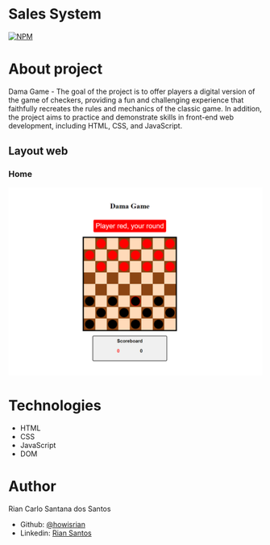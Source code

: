 # Sales System
[![NPM](https://img.shields.io/npm/l/react)](https://github.com/howisrian/damas/blob/main/LICENSE) 

# About project

Dama Game - The goal of the project is to offer players a digital version of the game of checkers, providing a fun and challenging experience that faithfully recreates the rules and mechanics of the classic game. In addition, the project aims to practice and demonstrate skills in front-end web development, including HTML, CSS, and JavaScript.

## Layout web

### Home
![Home section](./.github/dama_game.png)

# Technologies 
- HTML
- CSS
- JavaScript
- DOM

# Author

Rian Carlo Santana dos Santos

- Github: [@howisrian](https://www.github.com/howisrian)
- Linkedin: [Rian Santos](https://www.linkedin.com/in/santos-rian/)
